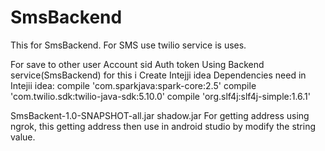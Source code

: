 # SmsBackend
This for SmsBackend.
For SMS use twilio service is uses.

For save to other user
Account sid
Auth token 
Using Backend service(SmsBackend) for this i Create Intejji idea 
Dependencies need in Intejii idea:
    compile 'com.sparkjava:spark-core:2.5'
    compile 'com.twilio.sdk:twilio-java-sdk:5.10.0'
compile 'org.slf4j:slf4j-simple:1.6.1'

SmsBackent-1.0-SNAPSHOT-all.jar
shadow.jar
For getting address using ngrok, this getting address then use in android studio by modify the string value.
